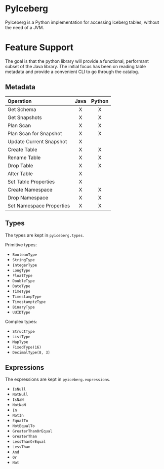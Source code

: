 <!--
 - Licensed to the Apache Software Foundation (ASF) under one or more
 - contributor license agreements.  See the NOTICE file distributed with
 - this work for additional information regarding copyright ownership.
 - The ASF licenses this file to You under the Apache License, Version 2.0
 - (the "License"); you may not use this file except in compliance with
 - the License.  You may obtain a copy of the License at
 -
 -   http://www.apache.org/licenses/LICENSE-2.0
 -
 - Unless required by applicable law or agreed to in writing, software
 - distributed under the License is distributed on an "AS IS" BASIS,
 - WITHOUT WARRANTIES OR CONDITIONS OF ANY KIND, either express or implied.
 - See the License for the specific language governing permissions and
 - limitations under the License.
 -->

# PyIceberg

PyIceberg is a Python implementation for accessing Iceberg tables, without the need of a JVM.

# Feature Support

The goal is that the python library will provide a functional, performant subset of the Java library. The initial focus has been on reading table metadata and provide a convenient CLI to go through the catalog.

## Metadata

| Operation                | Java  | Python |
|:-------------------------|:-----:|:------:|
| Get Schema               |    X  |   X    |
| Get Snapshots            |    X  |   X    |
| Plan Scan                |    X  |   X    |
| Plan Scan for Snapshot   |    X  |   X    |
| Update Current Snapshot  |    X  |        |
| Create Table             |    X  |   X    |
| Rename Table             |    X  |   X    |
| Drop Table               |    X  |   X    |
| Alter Table              |    X  |        |
| Set Table Properties     |    X  |        |
| Create Namespace         |    X  |   X    |
| Drop Namespace           |    X  |   X    |
| Set Namespace Properties |    X  |   X    |

## Types

The types are kept in `pyiceberg.types`.

Primitive types:

- `BooleanType`
- `StringType`
- `IntegerType`
- `LongType`
- `FloatType`
- `DoubleType`
- `DateType`
- `TimeType`
- `TimestampType`
- `TimestamptzType`
- `BinaryType`
- `UUIDType`

Complex types:

- `StructType`
- `ListType`
- `MapType`
- `FixedType(16)`
- `DecimalType(8, 3)`

## Expressions

The expressions are kept in `pyiceberg.expressions`.

- `IsNull`
- `NotNull`
- `IsNaN`
- `NotNaN`
- `In`
- `NotIn`
- `EqualTo`
- `NotEqualTo`
- `GreaterThanOrEqual`
- `GreaterThan`
- `LessThanOrEqual`
- `LessThan`
- `And`
- `Or`
- `Not`
